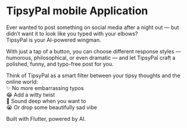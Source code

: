 # TipsyPal mobile Application

Ever wanted to post something on social media after a night out — but didn’t want it to look like you typed with your elbows?  
TipsyPal is your AI-powered wingman.  

With just a tap of a button, you can choose different response styles — humorous, philosophical, or even dramatic — and let TipsyPal craft a polished, funny, and typo-free post for you.  

Think of TipsyPal as a smart filter between your tipsy thoughts and the online world:  
✨ No more embarrassing typos  
😂 Add a witty twist  
🧠 Sound deep when you want to  
😭 Or drop some beautifully sad vibe

Built with Flutter, powered by AI. 
